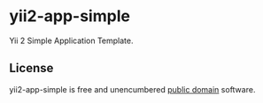 yii2-app-simple
===============

Yii 2 Simple Application Template.

License
-------

yii2-app-simple is free and unencumbered [public domain][Unlicense] software.

[Unlicense]: http://unlicense.org/